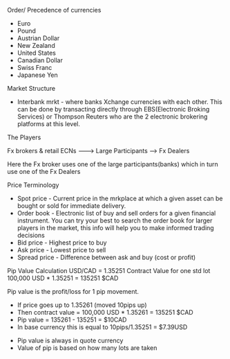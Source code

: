 Order/ Precedence of currencies
- Euro
- Pound 
- Austrian Dollar
- New Zealand
- United States
- Canadian Dollar
- Swiss Franc
- Japanese Yen


Market Structure
 - Interbank mrkt - where banks Xchange currencies with each other. This can be done by transacting directly through EBS(Electronic Broking Services) or Thompson Reuters who are the 2 electronic brokering platforms at this level.

The Players

Fx brokers & retail ECNs ---> Large Participants --> Fx Dealers

Here the Fx broker uses one of the large participants(banks) which in turn use one of the Fx Dealers

Price Terminology
 - Spot price - Current price in the mrkplace at which a given asset can be bought or sold for immediate delivery.
 - Order book - Electronic list of buy and sell orders for a given financial instrument. You can try your best to search the order book for larger players in the market, this info will help you to make informed trading decisions
 - Bid price - Highest price to buy
 - Ask price - Lowest price to sell
 - Spread price - Difference between ask and buy (cost or profit)

Pip Value Calculation
 USD/CAD = 1.35251
 Contract Value for one std lot 
    100,000 USD * 1.35251 = 135251 $CAD

 Pip value is the profit/loss for 1 pip movement.
  - If price goes up to 1.35261 (moved 10pips up)
  - Then contract value = 100,000 USD * 1.35261 = 135251 $CAD
  - Pip value = 135261 - 135251 = $10CAD
  - In base currency this is equal to 10pips/1.35251 = $7.39USD

 * Pip value is always in quote currency
 * Value of pip is based on how many lots are taken


























